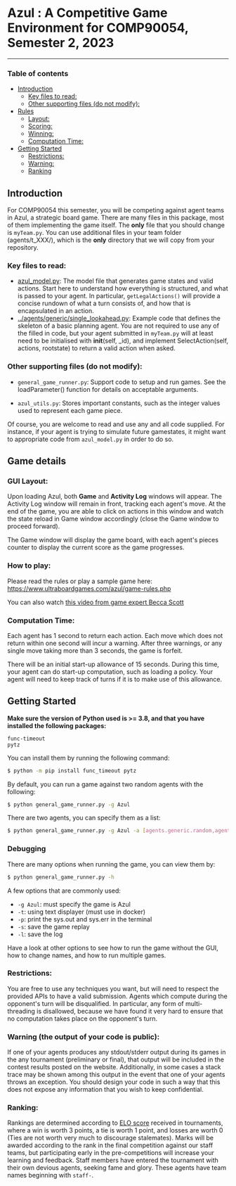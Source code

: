 # Azul : A Competitive Game Environment for COMP90054, Semester 2, 2023
---------------------------------------------------------------------------

### Table of contents

  * [Introduction](#introduction)
     * [Key files to read:](#key-files-to-read)
     * [Other supporting files (do not modify):](#other-supporting-files-do-not-modify)
  * [Rules ](#rules-of-yinsh)
     * [Layout:](#layout)
     * [Scoring:](#scoring)
     * [Winning:](#winning)
     * [Computation Time:](#computation-time)
  * [Getting Started](#getting-started)
     * [Restrictions:](#restrictions)
     * [Warning:](#warning)
     * [Ranking](#ranking)
  
## Introduction

For COMP90054 this semester, you will be competing against agent teams in Azul, a strategic board game.
There are many files in this package, most of them implementing the game itself. The **only** file that you should change is `myTeam.py`. You can use additional files in your team folder (agents/t_XXX/), which is the **only** directory that we will copy from your repository. 

### Key files to read:

* [azul_model.py](azul_model.py): The model file that generates game states and valid actions. Start here to understand how everything is structured, and what is passed to your agent. In particular, ```getLegalActions()``` will provide a concise rundown of what a turn consists of, and how that is encapsulated in an action.
* [../agents/generic/single_lookahead.py](../agents/generic/single_lookahead.py): Example code that defines the skeleton of a basic planning agent. You are not required to use any of the filled in code, but your agent submitted in `myTeam.py` will at least need to be initialised with __init__(self, _id), and implement SelectAction(self, actions, rootstate) to return a valid action when asked.

### Other supporting files (do not modify):

* `general_game_runner.py`: Support code to setup and run games. See the loadParameter() function for details on acceptable arguments.

* `azul_utils.py`: Stores important constants, such as the integer values used to represent each game piece.

Of course, you are welcome to read and use any and all code supplied. For instance, if your agent is trying to simulate future gamestates, it might want to appropriate code from `azul_model.py` in order to do so.


## Game details

### GUI Layout: 

Upon loading Azul, both **Game** and **Activity Log** windows will appear. The Activity Log window will remain in front, tracking each agent's move. At the end of the game, you are able to click on actions in this window and watch the state reload in Game window accordingly (close the Game window to proceed forward).

The Game window will display the game board, with each agent's pieces counter to display the current score as the game progresses.

### How to play:

Please read the rules or play a sample game here: https://www.ultraboardgames.com/azul/game-rules.php

You can also watch [this video from game expert Becca Scott](https://youtu.be/y0sUnocTRrY)


### Computation Time:

Each agent has 1 second to return each action. Each move which does not return within one second will incur a warning. After three warnings, or any single move taking more than 3 seconds, the game is forfeit. 

There will be an initial start-up allowance of 15 seconds. During this time, your agent can do start-up computation, such as loading a policy. Your agent will need to keep track of turns if it is to make use of this allowance. 


## Getting Started

**Make sure the version of Python used is >= 3.8, and that you have installed the following packages:**
```
func-timeout
pytz
```
You can install them by running the following command:
```bash
$ python -m pip install func_timeout pytz
```

By default, you can run a game against two random agents with the following:

```bash
$ python general_game_runner.py -g Azul
```

There are two agents, you can specify them as a list:

```bash
$ python general_game_runner.py -g Azul -a [agents.generic.random,agents.generic.random]
```

<!-- If the game renders at a resolution that doesn't fit your screen, try using the argument --half-scale. -->

### Debugging

There are many options when running the game, you can view them by:
```bash
$ python general_game_runner.py -h
```
A few options that are commonly used: 
* `-g Azul`: must specify the game is Azul
* `-t`: using text displayer (must use in docker)
* `-p`: print the sys.out and sys.err in the terminal
* `-s`: save the game replay
* `-l`: save the log
<!-- * `--half-scale`: scales the window to half size. -->

Have a look at other options to see how to run the game without the GUI, how to change names, and how to run multiple games.

### Restrictions: 

You are free to use any techniques you want, but will need to respect the provided APIs to have a valid submission. Agents which compute during the opponent's turn will be disqualified. In particular, any form of multi-threading is disallowed, because we have found it very hard to ensure that no computation takes place on the opponent's turn.

### Warning (the output of your code is public): 

If one of your agents produces any stdout/stderr output during its games in the any tournament (preliminary or final), that output will be included in the contest results posted on the website. Additionally, in some cases a stack trace may be shown among this output in the event that one of your agents throws an exception. You should design your code in such a way that this does not expose any information that you wish to keep confidential.

### Ranking: 

Rankings are determined according to [ELO score](https://en.wikipedia.org/wiki/Elo_rating_system) received in tournaments, where a win is worth 3 points, a tie is worth 1 point, and losses are worth 0 (Ties are not worth very much to discourage stalemates). Marks will be awarded according to the rank in the final competition against our staff teams, but participating early in the pre-competitions will increase your learning and feedback. Staff members have entered the tournament with their own devious agents, seeking fame and glory. These agents have team names beginning with `staff-`.